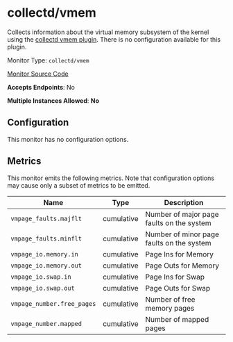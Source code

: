 <!--- GENERATED BY gomplate from scripts/docs/monitor-page.md.tmpl --->

# collectd/vmem

 Collects information about the virtual memory
subsystem of the kernel using the [collectd vmem
plugin](https://collectd.org/wiki/index.php/Plugin:vmem).  There is no
configuration available for this plugin.


Monitor Type: `collectd/vmem`

[Monitor Source Code](https://github.com/signalfx/signalfx-agent/tree/master/internal/monitors/collectd/vmem)

**Accepts Endpoints**: No

**Multiple Instances Allowed**: **No**

## Configuration

This monitor has no configuration options.


## Metrics

This monitor emits the following metrics.  Note that configuration options may
cause only a subset of metrics to be emitted.

| Name | Type | Description |
| ---  | ---  | ---         |
| `vmpage_faults.majflt` | cumulative | Number of major page faults on the system |
| `vmpage_faults.minflt` | cumulative | Number of minor page faults on the system |
| `vmpage_io.memory.in` | cumulative | Page Ins for Memory |
| `vmpage_io.memory.out` | cumulative | Page Outs for Memory |
| `vmpage_io.swap.in` | cumulative | Page Ins for Swap |
| `vmpage_io.swap.out` | cumulative | Page Outs for Swap |
| `vmpage_number.free_pages` | cumulative | Number of free memory pages |
| `vmpage_number.mapped` | cumulative | Number of mapped pages |



